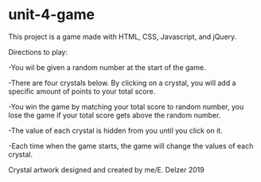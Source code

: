 # unit-4-game

This project is a game made with HTML, CSS, Javascript, and jQuery.

Directions to play:

-You wil be given a random number at the start of the game.

-There are four crystals below. By clicking on a crystal, you will add a specific amount of points to your total score.

-You win the game by matching your total score to random number, you lose the game if your total score gets above the random number.

-The value of each crystal is hidden from you until you click on it.

-Each time when the game starts, the game will change the values of each crystal.

Crystal artwork designed and created by me/E. Delzer 2019